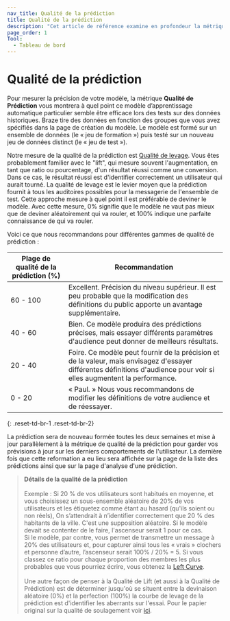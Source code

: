 ```yaml
---
nav_title: Qualité de la prédiction
title: Qualité de la prédiction
description: "Cet article de référence examine en profondeur la métrique de qualité de la prédiction située sur la page Analytiques de la prédiction."
page_order: 1
Tool:
  - Tableau de bord
---
```


# Qualité de la prédiction

Pour mesurer la précision de votre modèle, la métrique __Qualité de Prédiction__ vous montrera à quel point ce modèle d’apprentissage automatique particulier semble être efficace lors des tests sur des données historiques. Braze tire des données en fonction des groupes que vous avez spécifiés dans la page de création du modèle. Le modèle est formé sur un ensemble de données (le « jeu de formation ») puis testé sur un nouveau jeu de données distinct (le « jeu de test »).

Notre mesure de la qualité de la prédiction est [Qualité de levage](https://dl.acm.org/doi/10.1145/380995.381018). Vous êtes probablement familier avec le "lift", qui mesure souvent l'augmentation, en tant que ratio ou pourcentage, d'un résultat réussi comme une conversion. Dans ce cas, le résultat réussi est d'identifier correctement un utilisateur qui aurait tourné. La qualité de levage est le levier moyen que la prédiction fournit à tous les auditoires possibles pour la messagerie de l'ensemble de test. Cette approche mesure à quel point il est préférable de deviner le modèle. Avec cette mesure, 0% signifie que le modèle ne vaut pas mieux que de deviner aléatoirement qui va rouler, et 100% indique une parfaite connaissance de qui va rouler.

Voici ce que nous recommandons pour différentes gammes de qualité de prédiction :

| Plage de qualité de la prédiction (%) | Recommandation                                                                                                                                                           |
| ------------------------------------- | ------------------------------------------------------------------------------------------------------------------------------------------------------------------------ |
| 60 - 100                              | Excellent. Précision du niveau supérieur. Il est peu probable que la modification des définitions du public apporte un avantage supplémentaire.                          |
| 40 - 60                               | Bien. Ce modèle produira des prédictions précises, mais essayer différents paramètres d'audience peut donner de meilleurs résultats.                                     |
| 20 - 40                               | Foire. Ce modèle peut fournir de la précision et de la valeur, mais envisagez d'essayer différentes définitions d'audience pour voir si elles augmentent la performance. |
| 0 - 20                                | « Paul. » Nous vous recommandons de modifier les définitions de votre audience et de réessayer.                                                                          |
{: .reset-td-br-1 .reset-td-br-2}

La prédiction sera de nouveau formée toutes les deux semaines et mise à jour parallèlement à la métrique de qualité de la prédiction pour garder vos prévisions à jour sur les derniers comportements de l'utilisateur. La dernière fois que cette reformation a eu lieu sera affichée sur la page de la liste des prédictions ainsi que sur la page d'analyse d'une prédiction.
> __Détails de la qualité de la prédiction__ <br><br> Exemple : Si 20 % de vos utilisateurs sont habitués en moyenne, et vous choisissez un sous-ensemble aléatoire de 20% de vos utilisateurs et les étiquetez comme étant au hasard (qu'ils soient ou non réels), On s’attendrait à n’identifier correctement que 20 % des habitants de la ville. C'est une supposition aléatoire. Si le modèle devait se contenter de le faire, l'ascenseur serait 1 pour ce cas.<br> Si le modèle, par contre, vous permet de transmettre un message à 20% des utilisateurs et, pour capturer ainsi tous les « vrais » clochers et personne d’autre, l’ascenseur serait 100% / 20% = 5. Si vous classez ce ratio pour chaque proportion des membres les plus probables que vous pourriez écrire, vous obtenez la [Left Curve](https://towardsdatascience.com/the-lift-curve-unveiled-998851147871). <br><br>Une autre façon de penser à la Qualité de Lift (et aussi à la Qualité de Prédiction) est de déterminer jusqu'où se situent entre la devinaison aléatoire (0%) et la perfection (100%) la courbe de levage de la prédiction est d'identifier les aberrants sur l'essai. Pour le papier original sur la qualité de soulagement voir [ici](https://dl.acm.org/doi/10.1145/380995.381018).

